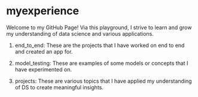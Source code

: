 # myexperience

Welcome to my GitHub Page! Via this playground, I strive to learn and grow my understanding of data science and various applications. 

1. end_to_end: These are the projects that I have worked on end to end and created an app for. 

2. model_testing: These are examples of some models or concepts that I have experimented on. 

3. projects: These are various topics that I have applied my understanding of DS to create meaningful insights. 